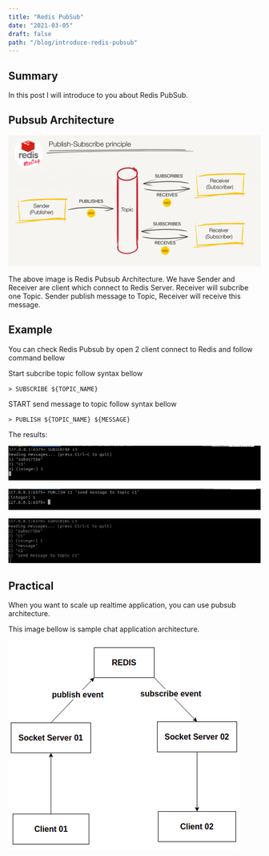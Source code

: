 ```yaml
---
title: "Redis PubSub"
date: "2021-03-05"
draft: false
path: "/blog/introduce-redis-pubsub"
---
```


## Summary

In this post I will introduce to you about Redis PubSub.

## Pubsub Architecture
![redis pubsub architecture](../images/redis-pubsub-architecture.png)

The above image is Redis Pubsub Architecture. We have Sender and Receiver are client which connect to Redis Server. Receiver will subcribe one Topic. Sender publish message to Topic, Receiver will receive this message.

## Example

You can check Redis Pubsub by open 2 client connect to Redis and follow command bellow

Start subcribe topic follow syntax bellow

```
> SUBSCRIBE ${TOPIC_NAME}
```

START send message to topic follow syntax bellow

```
> PUBLISH ${TOPIC_NAME} ${MESSAGE}
```

The results:

![redis-start-subcribe-topic](../images/redis-start-subscribe-topic-c1.png)

![redis-start-start-publist-to-topic](../images/redis-start-publish-topic-c1.png)

![redis-subcriber-receive-message-from-topic](../images/redis-subcriber-receive-message-from-topic-c1.png)

## Practical

When you want to scale up realtime application, you can use pubsub architecture.

This image bellow is sample chat application architecture.  

![scale-up-realtime-application](../images/pubsub-practical.png)
